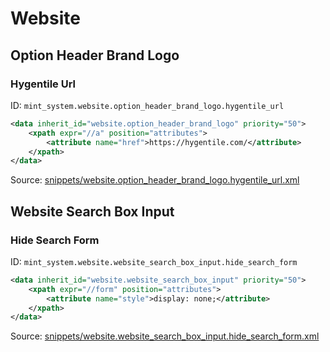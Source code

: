 # Website

## Option Header Brand Logo

### Hygentile Url

ID: `mint_system.website.option_header_brand_logo.hygentile_url`

```xml
<data inherit_id="website.option_header_brand_logo" priority="50">
    <xpath expr="//a" position="attributes">
        <attribute name="href">https://hygentile.com/</attribute>
    </xpath>
</data>
```

Source: [snippets/website.option_header_brand_logo.hygentile_url.xml](https://github.com/Mint-System/Odoo-Build/tree/main/snippets/website.option_header_brand_logo.hygentile_url.xml)

## Website Search Box Input

### Hide Search Form

ID: `mint_system.website.website_search_box_input.hide_search_form`

```xml
<data inherit_id="website.website_search_box_input" priority="50">
    <xpath expr="//form" position="attributes">
        <attribute name="style">display: none;</attribute>
    </xpath>
</data>

```

Source: [snippets/website.website_search_box_input.hide_search_form.xml](https://github.com/Mint-System/Odoo-Build/tree/main/snippets/website.website_search_box_input.hide_search_form.xml)

